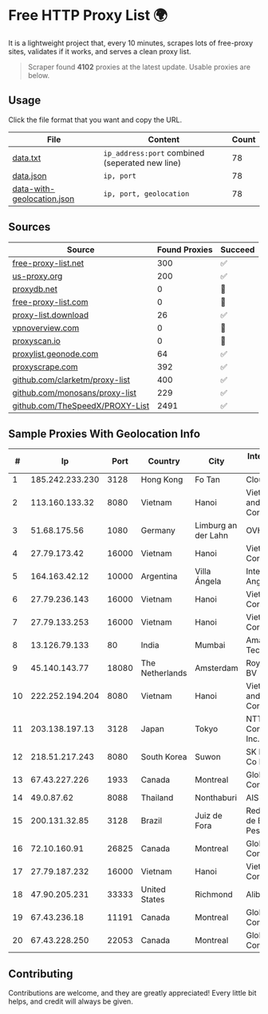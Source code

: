 
# Free HTTP Proxy List 🌍

It is a lightweight project that, every 10 minutes, scrapes lots of free-proxy sites, validates if it works, and serves a clean proxy list.


> Scraper found **4102** proxies at the latest update. Usable proxies are below.

## Usage

Click the file format that you want and copy the URL.


|File|Content|Count|
|----|-------|-----|
|[data.txt](https://raw.githubusercontent.com/themiralay/Proxy-List-World/master/data.txt)|`ip_address:port` combined (seperated new line)|78|
|[data.json](https://raw.githubusercontent.com/themiralay/Proxy-List-World/master/data.json)|`ip, port`|78|
|[data-with-geolocation.json](https://raw.githubusercontent.com/themiralay/Proxy-List-World/master/data-with-geolocation.json)|`ip, port, geolocation`|78|

## Sources

|Source|Found Proxies|Succeed|
|------|-------------|-------|
|[free-proxy-list.net](https://free-proxy-list.net)|300|✅|
|[us-proxy.org](https://www.us-proxy.org)|200|✅|
|[proxydb.net](http://proxydb.net)|0|🚫|
|[free-proxy-list.com](https://free-proxy-list.com/?page=&port=&type%5B%5D=http&type%5B%5D=https&up_time=0&search=Search)|0|🚫|
|[proxy-list.download](https://www.proxy-list.download/HTTP)|26|✅|
|[vpnoverview.com](https://vpnoverview.com/privacy/anonymous-browsing/free-proxy-servers)|0|🚫|
|[proxyscan.io](https://www.proxyscan.io)|0|🚫|
|[proxylist.geonode.com](https://proxylist.geonode.com/api/proxy-list?limit=300&page=1&sort_by=lastChecked&sort_type=desc&protocols=http,https)|64|✅|
|[proxyscrape.com](https://api.proxyscrape.com/v2/?request=displayproxies&protocol=http&timeout=10000&country=all&ssl=all&anonymity=all)|392|✅|
|[github.com/clarketm/proxy-list](https://raw.githubusercontent.com/clarketm/proxy-list/master/proxy-list-raw.txt)|400|✅|
|[github.com/monosans/proxy-list](https://raw.githubusercontent.com/monosans/proxy-list/main/proxies/http.txt)|229|✅|
|[github.com/TheSpeedX/PROXY-List](https://raw.githubusercontent.com/TheSpeedX/PROXY-List/master/http.txt)|2491|✅|


## Sample Proxies With Geolocation Info

|#|Ip|Port|Country|City|Internet Service Provider|
|-|--|----|-------|----|-------------------------|
|1|185.242.233.230|3128|Hong Kong|Fo Tan|Cloudie Limited|
|2|113.160.133.32|8080|Vietnam|Hanoi|VietNam Post and Telecom Corporation|
|3|51.68.175.56|1080|Germany|Limburg an der Lahn|OVH SAS|
|4|27.79.173.42|16000|Vietnam|Hanoi|Viettel Corporation|
|5|164.163.42.12|10000|Argentina|Villa Ángela|Interret Villa Angela SRL|
|6|27.79.236.143|16000|Vietnam|Hanoi|Viettel Corporation|
|7|27.79.133.253|16000|Vietnam|Hanoi|Viettel Corporation|
|8|13.126.79.133|80|India|Mumbai|Amazon Technologies Inc|
|9|45.140.143.77|18080|The Netherlands|Amsterdam|RoyaleHosting BV|
|10|222.252.194.204|8080|Vietnam|Hanoi|VietNam Post and Telecom Corporation|
|11|203.138.197.13|3128|Japan|Tokyo|NTT PC Communications, Inc.|
|12|218.51.217.243|8080|South Korea|Suwon|SK Broadband Co Ltd|
|13|67.43.227.226|1933|Canada|Montreal|GloboTech Communications|
|14|49.0.87.62|8088|Thailand|Nonthaburi|AIS-Fibre|
|15|200.131.32.85|3128|Brazil|Juiz de Fora|Rede Nacional de Ensino e Pesquisa|
|16|72.10.160.91|26825|Canada|Montreal|GloboTech Communications|
|17|27.79.187.232|16000|Vietnam|Hanoi|Viettel Corporation|
|18|47.90.205.231|33333|United States|Richmond|Alibaba.com LLC|
|19|67.43.236.18|11191|Canada|Montreal|GloboTech Communications|
|20|67.43.228.250|22053|Canada|Montreal|GloboTech Communications|



## Contributing

Contributions are welcome, and they are greatly appreciated! Every
little bit helps, and credit will always be given.


